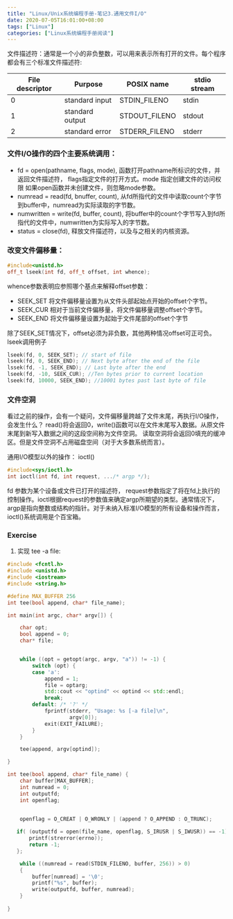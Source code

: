 ```yaml
---
title: "Linux/Unix系统编程手册-笔记3.通用文件I/O"
date: 2020-07-05T16:01:00+08:00
tags: ["Linux"]
categories: ["Linux系统编程手册阅读"]
---
```


文件描述符：通常是一个小的非负整数，可以用来表示所有打开的文件。每个程序都会有三个标准文件描述符:

|File descriptor|Purpose|POSIX name|stdio stream|
|---------------|-------|-----------|------------|
|0|standard input|STDIN_FILENO|stdin|
|1|standard output|STDOUT_FILENO|stdout|
|2|standard error|STDERR_FILENO|stderr|

### 文件I/O操作的四个主要系统调用：

- fd = open(pathname, flags, mode), 函数打开pathname所标识的文件，并返回文件描述符， flags指定文件的打开方式。mode 指定创建文件的访问权限
如果open函数并未创建文件，则忽略mode参数。
- numread = read(fd, bnuffer, count), 从fd所指代的文件中读取count个字节到buffer中，numread为实际读取的字节数。
- numwritten = write(fd, buffer, count), 将buffer中的count个字节写入到fd所指代的文件中，numwritten为实际写入的字节数。
- status = close(fd), 释放文件描述符，以及与之相关的内核资源。


### 改变文件偏移量：

```cpp
#include<unistd.h>
off_t lseek(int fd, off_t offset, int whence);
```

whence参数表明应参照哪个基点来解释offset参数：
- SEEK_SET 将文件偏移量设置为从文件头部起始点开始的offset个字节。
- SEEK_CUR 相对于当前文件偏移量，将文件偏移量调整offset个字节。
- SEEK_END 将文件偏移量设置为起始于文件尾部的offset个字节

除了SEEK_SET情况下，offset必须为非负数，其他两种情况offset可正可负。 
lseek调用例子
```cpp
lseek(fd, 0, SEEK_SET); // start of file
lseek(fd, 0, SEEK_END); // Next byte after the end of the file
lssek(fd, -1, SEEK_END); // Last byte after the end
lseek(fd, -10, SEEK_CUR); //Ten bytes prior to current location
lseek(fd, 10000, SEEK_END); //10001 bytes past last byte of file
```

### 文件空洞 

看过之前的操作，会有一个疑问，文件偏移量跨越了文件末尾，再执行I/O操作，会发生什么？
read()将会返回0，write()函数可以在文件末尾写入数据。从原文件末尾到新写入数据之间的这段空间称为文件空洞。
读取空洞将会返回0填充的缓冲区。但是文件空洞不占用磁盘空间（对于大多数系统而言）。


通用I/O模型以外的操作： ioctl()

```cpp
#include<sys/ioctl.h>
int ioctl(int fd, int request, .../* argp */);

```

fd 参数为某个设备或文件已打开的描述符， request参数指定了将在fd上执行的控制操作。ioctl根据request的参数值来确定argp所期望的类型。通常情况下，argp是指向整数或结构的指针。对于未纳入标准I/O模型的所有设备和操作而言，ioctl()系统调用是个百宝箱。

### Exercise

1. 实现 tee -a file:

```cpp
#include <fcntl.h>
#include <unistd.h>
#include <iostream>
#include <string.h>

#define MAX_BUFFER 256
int tee(bool append, char* file_name);

int main(int argc, char* argv[]) {

    char opt;
    bool append = 0;
    char* file;


    while ((opt = getopt(argc, argv, "a")) != -1) {
        switch (opt) {
        case 'a':
            append = 1;
            file = optarg;
            std::cout << "optind" << optind << std::endl;
            break;
        default: /* '?' */
            fprintf(stderr, "Usage: %s [-a file]\n",
                    argv[0]);
            exit(EXIT_FAILURE);
        }
    }

    tee(append, argv[optind]);

}

int tee(bool append, char* file_name) {
    char buffer[MAX_BUFFER];
    int numread = 0;
    int outputfd;
    int openflag;

    
    openflag = O_CREAT | O_WRONLY | (append ? O_APPEND : O_TRUNC);

   if( (outputfd = open(file_name, openflag, S_IRUSR | S_IWUSR)) == -1) {
       printf(strerror(errno));
       return -1;
   };

    while ((numread = read(STDIN_FILENO, buffer, 256)) > 0)
    {
        buffer[numread] = '\0';
        printf("%s", buffer);
        write(outputfd, buffer, numread);
    }
    
}

```